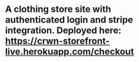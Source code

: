 # A clothing store site with authenticated login and stripe integration. Deployed here: https://crwn-storefront-live.herokuapp.com/checkout
